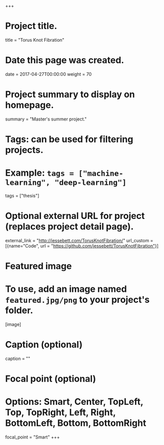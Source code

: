 +++
# Project title.
title = "Torus Knot Fibration"

# Date this page was created.
date = 2017-04-27T00:00:00
weight = 70

# Project summary to display on homepage.
summary = "Master's summer project."

# Tags: can be used for filtering projects.
# Example: `tags = ["machine-learning", "deep-learning"]`
tags = ["thesis"]

# Optional external URL for project (replaces project detail page).
external_link = "http://jessebett.com/TorusKnotFibration/"
url_custom = [{name="Code", url = "https://github.com/jessebett/TorusKnotFibration"}]

# Featured image
# To use, add an image named `featured.jpg/png` to your project's folder. 
[image]
  # Caption (optional)
  caption = ""

  # Focal point (optional)
  # Options: Smart, Center, TopLeft, Top, TopRight, Left, Right, BottomLeft, Bottom, BottomRight
  focal_point = "Smart"
+++
